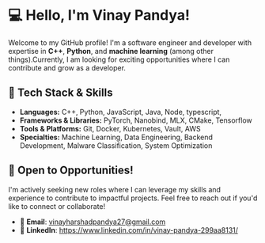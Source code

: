 # 💻 **Hello, I'm Vinay Pandya!**

Welcome to my GitHub profile! I'm a  software engineer and developer with expertise in **C++**, **Python**, and **machine learning** (among other things).Currently, I am looking for exciting opportunities where I can contribute and grow as a developer.

## 🔧 **Tech Stack & Skills**
- **Languages:** C++, Python, JavaScript, Java, Node, typescript, 
- **Frameworks & Libraries:** PyTorch, Nanobind, MLX, CMake, Tensorflow
- **Tools & Platforms:** Git, Docker, Kubernetes, Vault, AWS
- **Specialties:** Machine Learning, Data Engineering, Backend Development, Malware Classification, System Optimization
  
## 💼 **Open to Opportunities!**
I'm actively seeking new roles where I can leverage my skills and experience to contribute to impactful projects. Feel free to reach out if you'd like to connect or collaborate!

- 📧 **Email**: vinayharshadpandya27@gmail.com
- 💼 **LinkedIn**: https://www.linkedin.com/in/vinay-pandya-299aa8131/
